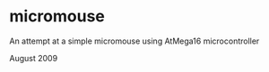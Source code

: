micromouse
==========

An attempt at a simple micromouse using AtMega16 microcontroller

August 2009